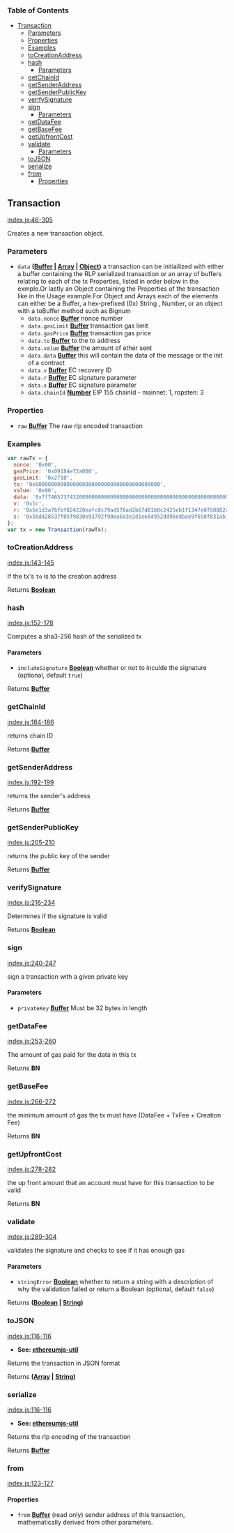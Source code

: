 <!-- Generated by documentation.js. Update this documentation by updating the source code. -->

### Table of Contents

-   [Transaction][1]
    -   [Parameters][2]
    -   [Properties][3]
    -   [Examples][4]
    -   [toCreationAddress][5]
    -   [hash][6]
        -   [Parameters][7]
    -   [getChainId][8]
    -   [getSenderAddress][9]
    -   [getSenderPublicKey][10]
    -   [verifySignature][11]
    -   [sign][12]
        -   [Parameters][13]
    -   [getDataFee][14]
    -   [getBaseFee][15]
    -   [getUpfrontCost][16]
    -   [validate][17]
        -   [Parameters][18]
    -   [toJSON][19]
    -   [serialize][20]
    -   [from][21]
        -   [Properties][22]

## Transaction

[index.js:46-305][23]

Creates a new transaction object.

### Parameters

-   `data` **([Buffer][24] \| [Array][25] \| [Object][26])** a transaction can be initiailized with either a buffer containing the RLP serialized transaction or an array of buffers relating to each of the tx Properties, listed in order below in the exmple.Or lastly an Object containing the Properties of the transaction like in the Usage example.For Object and Arrays each of the elements can either be a Buffer, a hex-prefixed (0x) String , Number, or an object with a toBuffer method such as Bignum
    -   `data.nonce` **[Buffer][24]** nonce number
    -   `data.gasLimit` **[Buffer][24]** transaction gas limit
    -   `data.gasPrice` **[Buffer][24]** transaction gas price
    -   `data.to` **[Buffer][24]** to the to address
    -   `data.value` **[Buffer][24]** the amount of ether sent
    -   `data.data` **[Buffer][24]** this will contain the data of the message or the init of a contract
    -   `data.v` **[Buffer][24]** EC recovery ID
    -   `data.r` **[Buffer][24]** EC signature parameter
    -   `data.s` **[Buffer][24]** EC signature parameter
    -   `data.chainId` **[Number][27]** EIP 155 chainId - mainnet: 1, ropsten: 3

### Properties

-   `raw` **[Buffer][24]** The raw rlp encoded transaction

### Examples

```javascript
var rawTx = {
  nonce: '0x00',
  gasPrice: '0x09184e72a000',
  gasLimit: '0x2710',
  to: '0x0000000000000000000000000000000000000000',
  value: '0x00',
  data: '0x7f7465737432000000000000000000000000000000000000000000000000000000600057',
  v: '0x1c',
  r: '0x5e1d3a76fbf824220eafc8c79ad578ad2b67d01b0c2425eb1f1347e8f50882ab',
  s: '0x5bd428537f05f9830e93792f90ea6a3e2d1ee84952dd96edbae9f658f831ab13'
};
var tx = new Transaction(rawTx);
```

### toCreationAddress

[index.js:143-145][28]

If the tx's `to` is to the creation address

Returns **[Boolean][29]** 

### hash

[index.js:152-178][30]

Computes a sha3-256 hash of the serialized tx

#### Parameters

-   `includeSignature` **[Boolean][29]** whether or not to inculde the signature (optional, default `true`)

Returns **[Buffer][24]** 

### getChainId

[index.js:184-186][31]

returns chain ID

Returns **[Buffer][24]** 

### getSenderAddress

[index.js:192-199][32]

returns the sender's address

Returns **[Buffer][24]** 

### getSenderPublicKey

[index.js:205-210][33]

returns the public key of the sender

Returns **[Buffer][24]** 

### verifySignature

[index.js:216-234][34]

Determines if the signature is valid

Returns **[Boolean][29]** 

### sign

[index.js:240-247][35]

sign a transaction with a given private key

#### Parameters

-   `privateKey` **[Buffer][24]** Must be 32 bytes in length

### getDataFee

[index.js:253-260][36]

The amount of gas paid for the data in this tx

Returns **BN** 

### getBaseFee

[index.js:266-272][37]

the minimum amount of gas the tx must have (DataFee + TxFee + Creation Fee)

Returns **BN** 

### getUpfrontCost

[index.js:278-282][38]

the up front amount that an account must have for this transaction to be valid

Returns **BN** 

### validate

[index.js:289-304][39]

validates the signature and checks to see if it has enough gas

#### Parameters

-   `stringError` **[Boolean][29]** whether to return a string with a description of why the validation failed or return a Boolean (optional, default `false`)

Returns **([Boolean][29] \| [String][40])** 

### toJSON

[index.js:116-116][41]

-   **See: [ethereumjs-util][42]**

Returns the transaction in JSON format

Returns **([Array][25] \| [String][40])** 

### serialize

[index.js:116-116][41]

-   **See: [ethereumjs-util][42]**

Returns the rlp encoding of the transaction

Returns **[Buffer][24]** 

### from

[index.js:123-127][43]

#### Properties

-   `from` **[Buffer][24]** (read only) sender address of this transaction, mathematically derived from other parameters.

[1]: #transaction

[2]: #parameters

[3]: #properties

[4]: #examples

[5]: #tocreationaddress

[6]: #hash

[7]: #parameters-1

[8]: #getchainid

[9]: #getsenderaddress

[10]: #getsenderpublickey

[11]: #verifysignature

[12]: #sign

[13]: #parameters-2

[14]: #getdatafee

[15]: #getbasefee

[16]: #getupfrontcost

[17]: #validate

[18]: #parameters-3

[19]: #tojson

[20]: #serialize

[21]: #from

[22]: #properties-1

[23]: https://github.com/wanpixiaozi/moacjs-tx/blob/16b38a81a848d8a9776b5fc6eaa11eaf30bd66b4/index.js#L46-L305 "Source code on GitHub"

[24]: https://nodejs.org/api/buffer.html

[25]: https://developer.mozilla.org/docs/Web/JavaScript/Reference/Global_Objects/Array

[26]: https://developer.mozilla.org/docs/Web/JavaScript/Reference/Global_Objects/Object

[27]: https://developer.mozilla.org/docs/Web/JavaScript/Reference/Global_Objects/Number

[28]: https://github.com/wanpixiaozi/moacjs-tx/blob/16b38a81a848d8a9776b5fc6eaa11eaf30bd66b4/index.js#L143-L145 "Source code on GitHub"

[29]: https://developer.mozilla.org/docs/Web/JavaScript/Reference/Global_Objects/Boolean

[30]: https://github.com/wanpixiaozi/moacjs-tx/blob/16b38a81a848d8a9776b5fc6eaa11eaf30bd66b4/index.js#L152-L178 "Source code on GitHub"

[31]: https://github.com/wanpixiaozi/moacjs-tx/blob/16b38a81a848d8a9776b5fc6eaa11eaf30bd66b4/index.js#L184-L186 "Source code on GitHub"

[32]: https://github.com/wanpixiaozi/moacjs-tx/blob/16b38a81a848d8a9776b5fc6eaa11eaf30bd66b4/index.js#L192-L199 "Source code on GitHub"

[33]: https://github.com/wanpixiaozi/moacjs-tx/blob/16b38a81a848d8a9776b5fc6eaa11eaf30bd66b4/index.js#L205-L210 "Source code on GitHub"

[34]: https://github.com/wanpixiaozi/moacjs-tx/blob/16b38a81a848d8a9776b5fc6eaa11eaf30bd66b4/index.js#L216-L234 "Source code on GitHub"

[35]: https://github.com/wanpixiaozi/moacjs-tx/blob/16b38a81a848d8a9776b5fc6eaa11eaf30bd66b4/index.js#L240-L247 "Source code on GitHub"

[36]: https://github.com/wanpixiaozi/moacjs-tx/blob/16b38a81a848d8a9776b5fc6eaa11eaf30bd66b4/index.js#L253-L260 "Source code on GitHub"

[37]: https://github.com/wanpixiaozi/moacjs-tx/blob/16b38a81a848d8a9776b5fc6eaa11eaf30bd66b4/index.js#L266-L272 "Source code on GitHub"

[38]: https://github.com/wanpixiaozi/moacjs-tx/blob/16b38a81a848d8a9776b5fc6eaa11eaf30bd66b4/index.js#L278-L282 "Source code on GitHub"

[39]: https://github.com/wanpixiaozi/moacjs-tx/blob/16b38a81a848d8a9776b5fc6eaa11eaf30bd66b4/index.js#L289-L304 "Source code on GitHub"

[40]: https://developer.mozilla.org/docs/Web/JavaScript/Reference/Global_Objects/String

[41]: https://github.com/wanpixiaozi/moacjs-tx/blob/16b38a81a848d8a9776b5fc6eaa11eaf30bd66b4/index.js#L116-L116 "Source code on GitHub"

[42]: https://github.com/ethereumjs/ethereumjs-util/blob/master/docs/index.md#defineproperties

[43]: https://github.com/wanpixiaozi/moacjs-tx/blob/16b38a81a848d8a9776b5fc6eaa11eaf30bd66b4/index.js#L123-L127 "Source code on GitHub"

